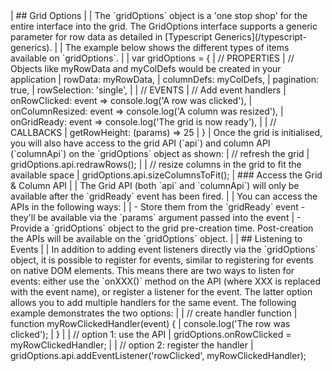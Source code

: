 <framework-specific-section frameworks="javascript">
| ## Grid Options
|
| The `gridOptions` object is a 'one stop shop' for the entire interface into the grid. The GridOptions interface supports a generic parameter for row data as detailed in [Typescript Generics](/typescript-generics).
|
| The example below shows the different types of items available on `gridOptions`.
|
</framework-specific-section>

<framework-specific-section frameworks="javascript">
<snippet transform={false}>
| var gridOptions = {
|     // PROPERTIES
|     // Objects like myRowData and myColDefs would be created in your application
|     rowData: myRowData,
|     columnDefs: myColDefs,
|     pagination: true,
|     rowSelection: 'single',
|
|     // EVENTS
|     // Add event handlers
|     onRowClicked: event => console.log('A row was clicked'),
|     onColumnResized: event => console.log('A column was resized'),
|     onGridReady: event => console.log('The grid is now ready'),
|
|     // CALLBACKS
|     getRowHeight: (params) => 25
| }
</snippet>
</framework-specific-section>

<framework-specific-section frameworks="javascript">
| Once the grid is initialised, you will also have access to the grid API (`api`) and column API (`columnApi`) on the `gridOptions` object as shown:
</framework-specific-section>

<framework-specific-section frameworks="javascript">
<snippet transform={false}>
| // refresh the grid
| gridOptions.api.redrawRows();
|
| // resize columns in the grid to fit the available space
| gridOptions.api.sizeColumnsToFit();
</snippet>
</framework-specific-section>

<framework-specific-section frameworks="javascript">
| ### Access the Grid & Column API
|
| The Grid API (both `api` and `columnApi`) will only be available after the `gridReady` event has been fired.
|
| You can access the APIs in the following ways:
|
| - Store them from the `gridReady` event - they'll be available via the `params` argument passed into the event
| - Provide a `gridOptions` object to the grid pre-creation time. Post-creation the APIs will be available on the `gridOptions` object.
|
| ## Listening to Events
|
| In addition to adding event listeners directly via the `gridOptions` object, it is possible to register for events, similar to registering for events on native DOM elements. This means there are two ways to listen for events: either use the `onXXX()` method on the API (where XXX is replaced with the event name), or register a listener for the event. The latter option allows you to add multiple handlers for the same event. The following example demonstrates the two options:
|
</framework-specific-section>

<framework-specific-section frameworks="javascript">
<snippet transform={false}>
| // create handler function
| function myRowClickedHandler(event) {
|     console.log('The row was clicked');
| }
|
| // option 1: use the API
| gridOptions.onRowClicked = myRowClickedHandler;
|
| // option 2: register the handler
| gridOptions.api.addEventListener('rowClicked', myRowClickedHandler);
</snippet>
</framework-specific-section>
